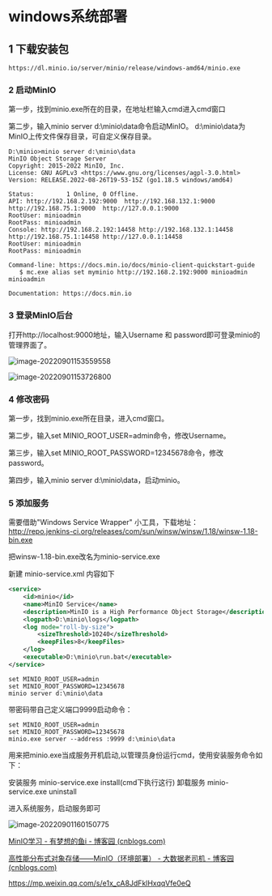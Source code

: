 # windows系统部署

## 1 下载安装包

```
https://dl.minio.io/server/minio/release/windows-amd64/minio.exe
```

### 2 启动MinIO

第一步，找到minio.exe所在的目录，在地址栏输入cmd进入cmd窗口

第二步，输入minio server d:\minio\data命令启动MinIO。 d:\minio\data为MinIO上传文件保存目录，可自定义保存目录。

```shell
D:\minio>minio server d:\minio\data
MinIO Object Storage Server
Copyright: 2015-2022 MinIO, Inc.
License: GNU AGPLv3 <https://www.gnu.org/licenses/agpl-3.0.html>
Version: RELEASE.2022-08-26T19-53-15Z (go1.18.5 windows/amd64)

Status:         1 Online, 0 Offline.
API: http://192.168.2.192:9000  http://192.168.132.1:9000  http://192.168.75.1:9000  http://127.0.0.1:9000
RootUser: minioadmin
RootPass: minioadmin
Console: http://192.168.2.192:14458 http://192.168.132.1:14458 http://192.168.75.1:14458 http://127.0.0.1:14458
RootUser: minioadmin
RootPass: minioadmin

Command-line: https://docs.min.io/docs/minio-client-quickstart-guide
   $ mc.exe alias set myminio http://192.168.2.192:9000 minioadmin minioadmin

Documentation: https://docs.min.io
```

### 3 登录MinIO后台

打开http://localhost:9000地址，输入Username 和 password即可登录minio的管理界面了。

![image-20220901153559558](E:\java-learn\minio\img\image-20220901153559558.png)

![image-20220901153726800](E:\java-learn\minio\img\image-20220901153726800.png)

### 4 修改密码

第一步，找到minio.exe所在目录，进入cmd窗口。

第二步，输入set MINIO_ROOT_USER=admin命令，修改Username。

第三步，输入set MINIO_ROOT_PASSWORD=12345678命令，修改 password。

第四步，输入minio server d:\minio\data，启动minio。

### 5 添加服务

需要借助"Windows Service Wrapper"
小工具，下载地址： http://repo.jenkins-ci.org/releases/com/sun/winsw/winsw/1.18/winsw-1.18-bin.exe

把winsw-1.18-bin.exe改名为minio-service.exe

新建 minio-service.xml 内容如下

```xml
<service>
	<id>minio</id>
	<name>MinIO Service</name>
	<description>MinIO is a High Performance Object Storage</description>
	<logpath>D:\minio\logs</logpath>
	<log mode="roll-by-size">
		<sizeThreshold>10240</sizeThreshold>
		<keepFiles>8</keepFiles>
	</log>
	<executable>D:\minio\run.bat</executable>
</service>
```

```shell
set MINIO_ROOT_USER=admin
set MINIO_ROOT_PASSWORD=12345678
minio server d:\minio\data
```

带密码带自己定义端口9999启动命令：

```shell
set MINIO_ROOT_USER=admin
set MINIO_ROOT_PASSWORD=12345678
minio.exe server --address :9999 d:\minio\data
```

用来把minio.exe当成服务开机启动,以管理员身份运行cmd，使用安装服务命令如下：

安装服务 minio-service.exe install(cmd下执行这行)
卸载服务 minio-service.exe uninstall

进入系统服务，启动服务即可

![image-20220901160150775](E:\java-learn\minio\img\image-20220901160150775.png)

[MinIO学习 - 有梦想的鱼i - 博客园 (cnblogs.com)](https://www.cnblogs.com/yuxl01/archive/2022/05/16/16226701.html)

[高性能分布式对象存储——MinIO（环境部署） - 大数据老司机 - 博客园 (cnblogs.com)](https://www.cnblogs.com/liugp/p/16558869.html)

https://mp.weixin.qq.com/s/e1x_cA8JdFklHxqqVfe0eQ